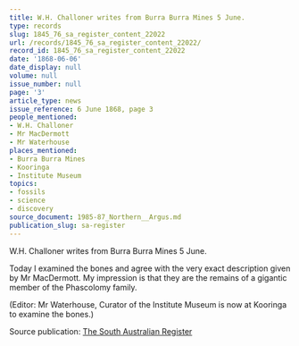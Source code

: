 ```yaml
---
title: W.H. Challoner writes from Burra Burra Mines 5 June.
type: records
slug: 1845_76_sa_register_content_22022
url: /records/1845_76_sa_register_content_22022/
record_id: 1845_76_sa_register_content_22022
date: '1868-06-06'
date_display: null
volume: null
issue_number: null
page: '3'
article_type: news
issue_reference: 6 June 1868, page 3
people_mentioned:
- W.H. Challoner
- Mr MacDermott
- Mr Waterhouse
places_mentioned:
- Burra Burra Mines
- Kooringa
- Institute Museum
topics:
- fossils
- science
- discovery
source_document: 1985-87_Northern__Argus.md
publication_slug: sa-register
---
```


W.H. Challoner writes from Burra Burra Mines 5 June.

Today I examined the bones and agree with the very exact description given by Mr MacDermott.  My impression is that they are the remains of a gigantic member of the Phascolomy family.

(Editor: Mr Waterhouse, Curator of the Institute Museum is now at Kooringa to examine the bones.)

Source publication: [The South Australian Register](/publications/sa-register/)
